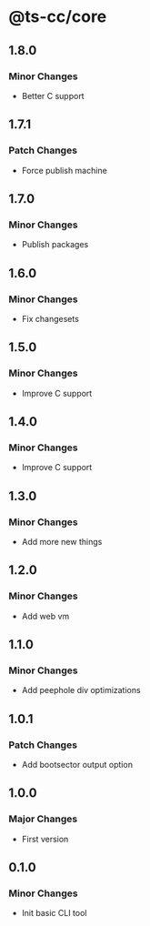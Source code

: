 # @ts-cc/core

## 1.8.0

### Minor Changes

- Better C support

## 1.7.1

### Patch Changes

- Force publish machine

## 1.7.0

### Minor Changes

- Publish packages

## 1.6.0

### Minor Changes

- Fix changesets

## 1.5.0

### Minor Changes

- Improve C support

## 1.4.0

### Minor Changes

- Improve C support

## 1.3.0

### Minor Changes

- Add more new things

## 1.2.0

### Minor Changes

- Add web vm

## 1.1.0

### Minor Changes

- Add peephole div optimizations

## 1.0.1

### Patch Changes

- Add bootsector output option

## 1.0.0

### Major Changes

- First version

## 0.1.0

### Minor Changes

- Init basic CLI tool
